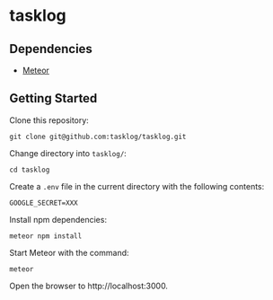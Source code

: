 # tasklog

## Dependencies

- [Meteor](https://www.meteor.com/)

## Getting Started

Clone this repository:
```
git clone git@github.com:tasklog/tasklog.git
```

Change directory into `tasklog/`:
```
cd tasklog
```

Create a `.env` file in the current directory with the following contents:
```
GOOGLE_SECRET=XXX
```

Install npm dependencies:
```
meteor npm install
```

Start Meteor with the command:
```
meteor
```

Open the browser to http://localhost:3000.